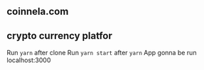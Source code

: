 ## coinnela.com

## crypto currency platfor

Run `yarn` after clone
Run `yarn start` after `yarn`
App gonna be run localhost:3000

